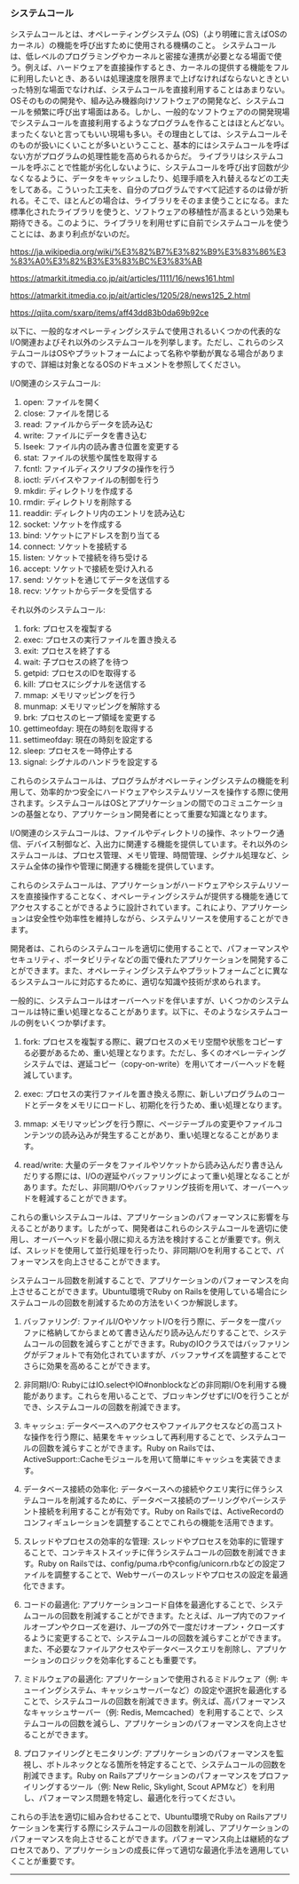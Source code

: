 ### システムコール

システムコールとは、オペレーティングシステム (OS)（より明確に言えばOSのカーネル）の機能を呼び出すために使用される機構のこと。
システムコールは、低レベルのプログラミングやカーネルと密接な連携が必要となる場面で使う。例えば、ハードウェアを直接操作するとき、カーネルの提供する機能をフルに利用したいとき、あるいは処理速度を限界まで上げなければならないときといった特別な場面でなければ、システムコールを直接利用することはあまりない。
OSそのものの開発や、組み込み機器向けソフトウェアの開発など、システムコールを頻繁に呼び出す場面はある。しかし、一般的なソフトウェアのの開発現場でシステムコールを直接利用するようなプログラムを作ることはほとんどない。まったくないと言ってもいい現場も多い。その理由としては、システムコールそのものが扱いにくいことが多いというここと、基本的にはシステムコールを呼ばない方がプログラムの処理性能を高められるからだ。
ライブラリはシステムコールを呼ぶことで性能が劣化しないように、システムコールを呼び出す回数が少なくなるように、データをキャッシュしたり、処理手順を入れ替えるなどの工夫をしてある。こういった工夫を、自分のプログラムですべて記述するのは骨が折れる。そこで、ほとんどの場合は、ライブラリをそのまま使うことになる。また標準化されたライブラリを使うと、ソフトウェアの移植性が高まるという効果も期待できる。このように、ライブラリを利用せずに自前でシステムコールを使うことには、あまり利点がないのだ。

https://ja.wikipedia.org/wiki/%E3%82%B7%E3%82%B9%E3%83%86%E3%83%A0%E3%82%B3%E3%83%BC%E3%83%AB

https://atmarkit.itmedia.co.jp/ait/articles/1111/16/news161.html

https://atmarkit.itmedia.co.jp/ait/articles/1205/28/news125_2.html

https://qiita.com/sxarp/items/aff43dd83b0da69b92ce

以下に、一般的なオペレーティングシステムで使用されるいくつかの代表的なI/O関連およびそれ以外のシステムコールを列挙します。ただし、これらのシステムコールはOSやプラットフォームによって名称や挙動が異なる場合がありますので、詳細は対象となるOSのドキュメントを参照してください。

I/O関連のシステムコール:

1. open: ファイルを開く
2. close: ファイルを閉じる
3. read: ファイルからデータを読み込む
4. write: ファイルにデータを書き込む
5. lseek: ファイル内の読み書き位置を変更する
6. stat: ファイルの状態や属性を取得する
7. fcntl: ファイルディスクリプタの操作を行う
8. ioctl: デバイスやファイルの制御を行う
9. mkdir: ディレクトリを作成する
10. rmdir: ディレクトリを削除する
11. readdir: ディレクトリ内のエントリを読み込む
12. socket: ソケットを作成する
13. bind: ソケットにアドレスを割り当てる
14. connect: ソケットを接続する
15. listen: ソケットで接続を待ち受ける
16. accept: ソケットで接続を受け入れる
17. send: ソケットを通じてデータを送信する
18. recv: ソケットからデータを受信する

それ以外のシステムコール:

1. fork: プロセスを複製する
2. exec: プロセスの実行ファイルを置き換える
3. exit: プロセスを終了する
4. wait: 子プロセスの終了を待つ
5. getpid: プロセスのIDを取得する
6. kill: プロセスにシグナルを送信する
7. mmap: メモリマッピングを行う
8. munmap: メモリマッピングを解除する
9. brk: プロセスのヒープ領域を変更する
10. gettimeofday: 現在の時刻を取得する
11. settimeofday: 現在の時刻を設定する
12. sleep: プロセスを一時停止する
13. signal: シグナルのハンドラを設定する

これらのシステムコールは、プログラムがオペレーティングシステムの機能を利用して、効率的かつ安全にハードウェアやシステムリソースを操作する際に使用されます。システムコールはOSとアプリケーションの間でのコミュニケーションの基盤となり、アプリケーション開発者にとって重要な知識となります。

I/O関連のシステムコールは、ファイルやディレクトリの操作、ネットワーク通信、デバイス制御など、入出力に関連する機能を提供しています。それ以外のシステムコールは、プロセス管理、メモリ管理、時間管理、シグナル処理など、システム全体の操作や管理に関連する機能を提供しています。

これらのシステムコールは、アプリケーションがハードウェアやシステムリソースを直接操作することなく、オペレーティングシステムが提供する機能を通じてアクセスすることができるように設計されています。これにより、アプリケーションは安全性や効率性を維持しながら、システムリソースを使用することができます。

開発者は、これらのシステムコールを適切に使用することで、パフォーマンスやセキュリティ、ポータビリティなどの面で優れたアプリケーションを開発することができます。また、オペレーティングシステムやプラットフォームごとに異なるシステムコールに対応するために、適切な知識や技術が求められます。

一般的に、システムコールはオーバーヘッドを伴いますが、いくつかのシステムコールは特に重い処理となることがあります。以下に、そのようなシステムコールの例をいくつか挙げます。

1. fork: プロセスを複製する際に、親プロセスのメモリ空間や状態をコピーする必要があるため、重い処理となります。ただし、多くのオペレーティングシステムでは、遅延コピー（copy-on-write）を用いてオーバーヘッドを軽減しています。

2. exec: プロセスの実行ファイルを置き換える際に、新しいプログラムのコードとデータをメモリにロードし、初期化を行うため、重い処理となります。

3. mmap: メモリマッピングを行う際に、ページテーブルの変更やファイルコンテンツの読み込みが発生することがあり、重い処理となることがあります。

4. read/write: 大量のデータをファイルやソケットから読み込んだり書き込んだりする際には、I/Oの遅延やバッファリングによって重い処理となることがあります。ただし、非同期I/Oやバッファリング技術を用いて、オーバーヘッドを軽減することができます。

これらの重いシステムコールは、アプリケーションのパフォーマンスに影響を与えることがあります。したがって、開発者はこれらのシステムコールを適切に使用し、オーバーヘッドを最小限に抑える方法を検討することが重要です。例えば、スレッドを使用して並行処理を行ったり、非同期I/Oを利用することで、パフォーマンスを向上させることができます。

システムコール回数を削減することで、アプリケーションのパフォーマンスを向上させることができます。Ubuntu環境でRuby on Railsを使用している場合にシステムコールの回数を削減するための方法をいくつか解説します。

1. バッファリング:
ファイルI/OやソケットI/Oを行う際に、データを一度バッファに格納してからまとめて書き込んだり読み込んだりすることで、システムコールの回数を減らすことができます。RubyのIOクラスではバッファリングがデフォルトで有効化されていますが、バッファサイズを調整することでさらに効果を高めることができます。

2. 非同期I/O:
RubyにはIO.selectやIO#nonblockなどの非同期I/Oを利用する機能があります。これらを用いることで、ブロッキングせずにI/Oを行うことができ、システムコールの回数を削減できます。

3. キャッシュ:
データベースへのアクセスやファイルアクセスなどの高コストな操作を行う際に、結果をキャッシュして再利用することで、システムコールの回数を減らすことができます。Ruby on Railsでは、ActiveSupport::Cacheモジュールを用いて簡単にキャッシュを実装できます。

4. データベース接続の効率化:
データベースへの接続やクエリ実行に伴うシステムコールを削減するために、データベース接続のプーリングやパーシステント接続を利用することが有効です。Ruby on Railsでは、ActiveRecordのコンフィギュレーションを調整することでこれらの機能を活用できます。

5. スレッドやプロセスの効率的な管理:
スレッドやプロセスを効率的に管理することで、コンテキストスイッチに伴うシステムコールの回数を削減できます。Ruby on Railsでは、config/puma.rbやconfig/unicorn.rbなどの設定ファイルを調整することで、Webサーバーのスレッドやプロセスの設定を最適化できます。

6. コードの最適化:
アプリケーションコード自体を最適化することで、システムコールの回数を削減することができます。たとえば、ループ内でのファイルオープンやクローズを避け、ループの外で一度だけオープン・クローズするように変更することで、システムコールの回数を減らすことができます。また、不必要なファイルアクセスやデータベースクエリを削除し、アプリケーションのロジックを効率化することも重要です。

7. ミドルウェアの最適化:
アプリケーションで使用されるミドルウェア（例: キューイングシステム、キャッシュサーバーなど）の設定や選択を最適化することで、システムコールの回数を削減できます。例えば、高パフォーマンスなキャッシュサーバー（例: Redis, Memcached）を利用することで、システムコールの回数を減らし、アプリケーションのパフォーマンスを向上させることができます。

8. プロファイリングとモニタリング:
アプリケーションのパフォーマンスを監視し、ボトルネックとなる箇所を特定することで、システムコールの回数を削減できます。Ruby on Railsアプリケーションのパフォーマンスをプロファイリングするツール（例: New Relic, Skylight, Scout APMなど）を利用し、パフォーマンス問題を特定し、最適化を行ってください。

これらの手法を適切に組み合わせることで、Ubuntu環境でRuby on Railsアプリケーションを実行する際にシステムコールの回数を削減し、アプリケーションのパフォーマンスを向上させることができます。パフォーマンス向上は継続的なプロセスであり、アプリケーションの成長に伴って適切な最適化手法を適用していくことが重要です。

----
